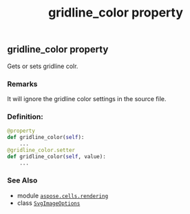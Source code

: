 ﻿---
title: gridline_color property
second_title: Aspose.Cells for Python via .NET API References
description: 
type: docs
weight: 170
url: /aspose.cells.rendering/svgimageoptions/gridline_color/
is_root: false
---

## gridline_color property


Gets or sets gridline colr.

### Remarks 


It will ignore the gridline color settings in the source file.
### Definition:
```python
@property
def gridline_color(self):
    ...
@gridline_color.setter
def gridline_color(self, value):
    ...
```

### See Also
* module [`aspose.cells.rendering`](../../)
* class [`SvgImageOptions`](/cells/python-net/aspose.cells.rendering/svgimageoptions)
